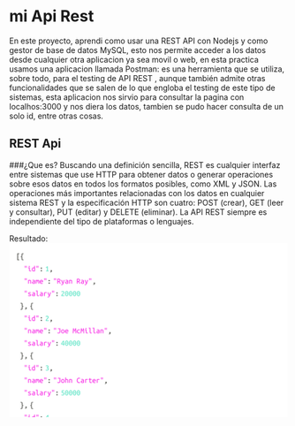# mi Api Rest
En este proyecto, aprendi como usar una REST API con Nodejs y como gestor de base de datos MySQL, esto nos permite acceder a los datos desde cualquier otra aplicacion ya sea movil o web, en esta practica usamos una aplicacion llamada Postman: es una herramienta que se utiliza, sobre todo, para el testing de API REST , aunque también admite otras funcionalidades que se salen de lo que engloba el testing de este tipo de sistemas, esta aplicacion nos sirvio para consultar la pagina con localhos:3000 y nos diera los datos, tambien se pudo hacer consulta de un solo id, entre otras cosas.

## REST Api 
###¿Que es?
Buscando una definición sencilla, REST es cualquier interfaz entre sistemas que use HTTP para obtener datos o generar operaciones sobre esos datos en todos los formatos posibles, como XML y JSON.
Las operaciones más importantes relacionadas con los datos en cualquier sistema REST y la especificación HTTP son cuatro: POST (crear), GET (leer y consultar), PUT (editar) y DELETE (eliminar).
La API REST siempre es independiente del tipo de plataformas o lenguajes.

Resultado:
![Pagina mirestapi](img/rest.png)
